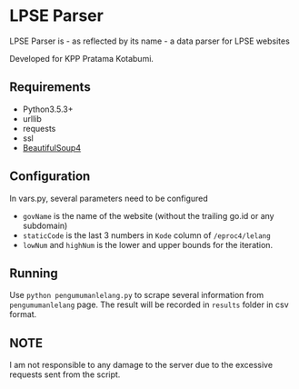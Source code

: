 # LPSE Parser
LPSE Parser is - as reflected by its name - a data parser for LPSE websites

Developed for KPP Pratama Kotabumi.

## Requirements

* Python3.5.3+
* urllib
* requests
* ssl
* [BeautifulSoup4](https://www.crummy.com/software/BeautifulSoup/)

## Configuration

In vars.py, several parameters need to be configured
* `govName` is the name of the website (without the trailing go.id or any subdomain)
* `staticCode` is the last 3 numbers in `Kode` column of `/eproc4/lelang`
* `lowNum` and  `highNum` is the lower and upper bounds for the iteration.

## Running

Use `python pengumumanlelang.py` to scrape several information from `pengumumanlelang` page.
The result will be recorded in `results` folder in csv format.

## NOTE

I am not responsible to any damage to the server due to the excessive requests sent from the script.


